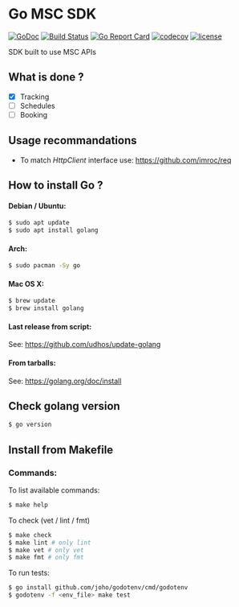 # Go MSC SDK

[![GoDoc](https://godoc.org/github.com/buyco/go-msc-sdk?status.svg)](http://godoc.org/github.com/buyco/go-msc-sdk) [![Build Status](https://github.com/buyco/go-msc-sdk/actions/workflows/test.yml/badge.svg?branch=master)](https://github.com/buyco/go-msc-sdk/actions/workflows/test.yml) [![Go Report Card](https://goreportcard.com/badge/github.com/buyco/go-msc-sdk)](https://goreportcard.com/report/github.com/buyco/go-msc-sdk) [![codecov](https://codecov.io/gh/buyco/go-msc-sdk/branch/master/graph/badge.svg?token=7BM0AEZAJ8)](https://codecov.io/gh/buyco/go-msc-sdk) [![license](https://img.shields.io/github/license/buyco/go-msc-sdk.svg)](https://github.com/buyco/go-msc-sdk/LICENSE)

SDK built to use MSC APIs

## What is done ?

- [x] Tracking
- [ ] Schedules
- [ ] Booking

## Usage recommandations

- To match _HttpClient_ interface use: https://github.com/imroc/req

## How to install Go ?

#### Debian / Ubuntu:

```bash
$ sudo apt update
$ sudo apt install golang
```

#### Arch:

```bash
$ sudo pacman -Sy go
```

#### Mac OS X:

```bash
$ brew update
$ brew install golang
```

#### Last release from script:

See: https://github.com/udhos/update-golang

#### From tarballs:

See: https://golang.org/doc/install

## Check golang version

```bash
$ go version
```

## Install from Makefile

### Commands:

To list available commands:

```bash
$ make help
```

To check (vet / lint / fmt)

```bash
$ make check
$ make lint # only lint
$ make vet # only vet
$ make fmt # only fmt
```

To run tests:

```bash
$ go install github.com/joho/godotenv/cmd/godotenv
$ godotenv -f <env_file> make test
```